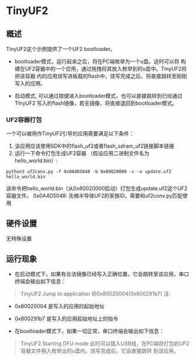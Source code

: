 # TinyUF2
## 概述

TinyUF2这个示例提供了一个UF2 bootloader。

* bootloader模式，运行起来之后，将在PC端枚举为一个u盘。这时可以将
构建在UF2容器中的一个应用，通过拖拽将其放入枚举到的u盘中。TinyUF2将把该容器
内的应用烧写进板载的flash中，烧写完成之后，将直接跳转至刚刚写入的应用。

* 启动模式, 可以通过按键进入bootloader模式，也可以直接跳转到已经通过TInyUF2
写入的flash镜像，若无镜像，将直接退回到bootloader模式。

### UF2容器打包
一个可以被用作TinyUF2引导的应用需要满足以下条件：
1. 该应用应该使用SDK中的flash_uf2或者flash_sdram_uf2链接脚本链接
1. 运行一下命令打包生成UF2容器 （假设应用二进制文件名为hello_world.bin）:

``` shell
python3 uf2conv.py -f 0x0A4D5048 -b 0x80020000 -c -o update.uf2 hello_world.bin
```
该命令把hello_world.bin（从0x80020000启动）打包生成update.uf2这个UF2容器文件。
0x0A4D5048: 先楫半导体UF2的家族ID，需要和uf2conv.py匹配使用

## 硬件设置

无特殊设置

## 运行现象

* 在启动模式下，如果有合法镜像已经写入正确位置，它会跳转至该应用，串口终端会输出如下信息：
> TinyUF2
> Jump to application @0x80020004(0x800291b7)
注:
* 0x80020004 是写入的应用的起始地址
* 0x800291b7 是写入的应用起始地址上的指令

* 在bootloader模式下，如果一切正常，串口终端会输出如下信息：
> TinyUF2
> Starting DFU mode
此时可以插入USB线，在PC端将打包的UF2容器文件拖入枚举出的u盘内。烧写完成后，它会直接跳转
到该应用。


